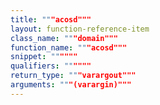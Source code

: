 ```yaml
---
title: """acosd"""
layout: function-reference-item
class_name: """domain"""
function_name: """acosd"""
snippet: """"""
qualifiers: """"""
return_type: """varargout"""
arguments: """(varargin)"""
---
```


